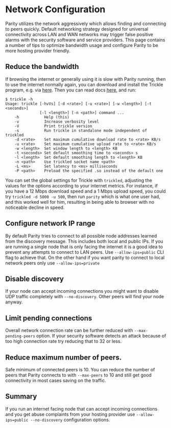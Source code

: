 # Network Configuration

Parity utilizes the network aggressively which allows finding and connecting to peers quickly. Default networking strategy designed for universal connectivity across LAN and WAN networks may trigger false positive alarms with the security software and service providers. This page contains a number of tips to optimize bandwidth usage and configure Parity to be more hosting provider friendly.

## Reduce the bandwidth

If browsing the internet or generally using it is slow with Parity running, then to use the internet normally again, you can download and install the Trickle program, e.g. via [here](https://trickle.en.uptodown.com/ubuntu). Then you can read docs [here](https://www.tuxradar.com/content/control-your-bandwidth-trickle), and run:
```
$ trickle -h
Usage: trickle [-hvVs] [-d <rate>] [-u <rate>] [-w <length>] [-t <seconds>]
               [-l <length>] [-n <path>] command ...
	-h           Help (this)
	-v           Increase verbosity level
	-V           Print trickle version
	-s           Run trickle in standalone mode independent of trickled
	-d <rate>    Set maximum cumulative download rate to <rate> KB/s
	-u <rate>    Set maximum cumulative upload rate to <rate> KB/s
	-w <length>  Set window length to <length> KB 
	-t <seconds> Set default smoothing time to <seconds> s
	-l <length>  Set default smoothing length to <length> KB
	-n <path>    Use trickled socket name <path>
	-L <ms>      Set latency to <ms> milliseconds
	-P <path>    Preload the specified .so instead of the default one
```

You can set the global settings for Trickle with `trickled`, adjusting the values for the options according to your internet metrics. For instance, if you have a 12 Mbps download speed and a 1 Mbps upload speed, you could try `trickled -d 5000 -u 500`, then run `parity` which is what one user had, and this worked well for him, resulting in being able to browser with no noticeable decline in speed.

## Configure network IP range

By default Parity tries to connect to all possible node addresses learned from the discovery message. This includes both local and public IPs. If you are running a single node that is only facing the internet it is a good idea to prevent any attempts to connect to LAN peers. Use `--allow-ips=public` CLI flag to achieve that. On the other hand if you want parity to connect to local network peers only use `--allow-ips=private`

## Disable discovery

If your node can accept incoming connections you might want to disable UDP traffic completely with `--no-discovery`. Other peers will find your node anyway.

## Limit pending connections

Overall network connection rate can be further reduced with `--max-pending-peers` option. If your security software detects an attack because of too high connection rate try reducing that to 32 or less.

## Reduce maximum number of peers.

Safe minimum of connected peers is 10. You can reduce the number of peers that Parity connects to with `--max-peers` to 10 and still get good connectivity in most cases saving on the traffic.

## Summary

If you run an internet facing node that can accept incoming connections and you get abuse complaints from your hosting provider use `--allow-ips=public --no-discovery` configuration options.
